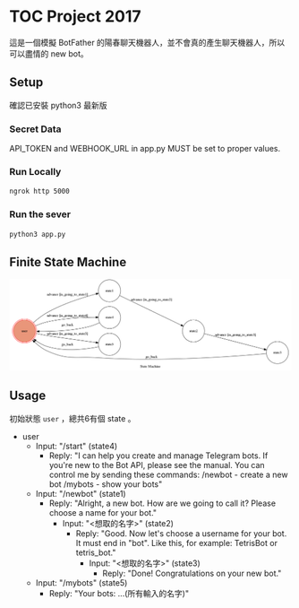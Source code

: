 # TOC Project 2017
這是一個模擬 BotFather 的陽春聊天機器人，並不會真的產生聊天機器人，所以可以盡情的 new bot。
## Setup
確認已安裝 python3 最新版
### Secret Data
API_TOKEN and WEBHOOK_URL in app.py MUST be set to proper values.
### Run Locally
```sh
ngrok http 5000
```
### Run the sever
```sh
python3 app.py
```
## Finite State Machine
![fsm](./img/show-fsm.png)
## Usage
初始狀態 `user` ，總共6有個 state 。

* user
    * Input: "/start" (state4)
        * Reply: "I can help you create and manage Telegram bots. If you're new to the Bot API, please see the manual.
You can control me by sending these commands:
/newbot - create a new bot
/mybots - show your bots"  
    * Input: "/newbot" (state1)
        * Reply: "Alright, a new bot. How are we going to call it? Please choose a name for your bot."
            * Input: "<想取的名字>" (state2)
                * Reply: "Good. Now let's choose a username for your bot. It must end in "bot". Like this, for example: TetrisBot or tetris_bot."
                    * Input: "<想取的名字>" (state3)
                        * Reply: "Done! Congratulations on your new bot."
    * Input: "/mybots" (state5)
        * Reply: "Your bots: ...(所有輸入的名字)"
